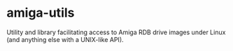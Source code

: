 amiga-utils
===========

Utility and library facilitating access to Amiga RDB drive images under Linux (and anything else with a UNIX-like API).
